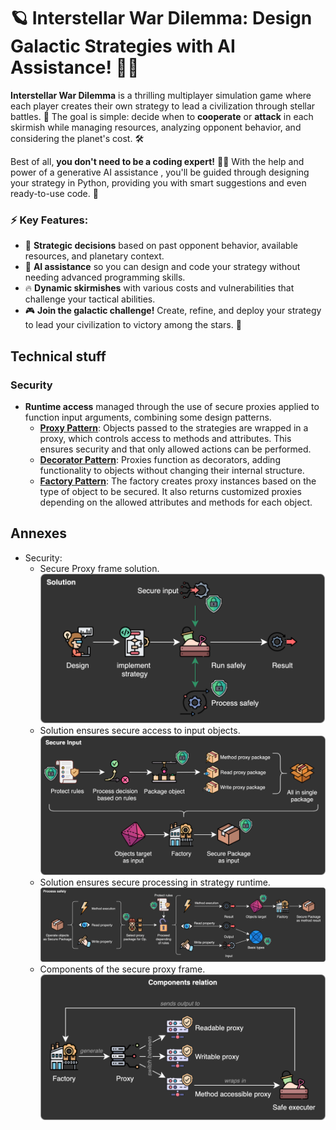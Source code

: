 # 🪐 Interstellar War Dilemma: Design Galactic Strategies with AI Assistance! 🤖🚀

**Interstellar War Dilemma** is a thrilling multiplayer simulation game where each player creates their own strategy to lead a civilization through stellar battles. 🌟 The goal is simple: decide when to **cooperate** or **attack** in each skirmish while managing resources, analyzing opponent behavior, and considering the planet's cost. 🛠️

Best of all, **you don't need to be a coding expert!** 🧑‍💻 With the help and power of a generative AI assistance , you'll be guided through designing your strategy in Python, providing you with smart suggestions and even ready-to-use code. 🎯

### ⚡ Key Features:
- 🧠 **Strategic decisions** based on past opponent behavior, available resources, and planetary context.
- 🚀 **AI assistance** so you can design and code your strategy without needing advanced programming skills.
- 🔥 **Dynamic skirmishes** with various costs and vulnerabilities that challenge your tactical abilities.
- 🎮 **Join the galactic challenge!** Create, refine, and deploy your strategy to lead your civilization to victory among the stars. 🌌


## Technical stuff
### Security
- **Runtime access** managed through the use of secure proxies applied to function input arguments, combining some design patterns.
  - [**Proxy Pattern**](https://refactoring.guru/design-patterns/proxy): Objects passed to the strategies are wrapped in a proxy, which controls access to methods and attributes. This ensures security and that only allowed actions can be performed.
  - [**Decorator Pattern**](https://refactoring.guru/design-patterns/decorator): Proxies function as decorators, adding functionality to objects without changing their internal structure.
  - [**Factory Pattern**](https://refactoring.guru/design-patterns/factory-method): The factory creates proxy instances based on the type of object to be secured. It also returns customized proxies depending on the allowed attributes and methods for each object.

## Annexes
- Security: 
  - Secure Proxy frame solution.
  ![Solution](assets/images/strategy_proxy_frame_solution.drawio.png)
  - Solution ensures secure access to input objects.
  ![Input](assets/images/strategy_proxy_frame_secure_input.drawio.png)
  - Solution ensures secure processing in strategy runtime.
  ![Process](assets/images/strategy_proxy_frame_process_safely.drawio.png)
  - Components of the secure proxy frame.
  ![Components](assets/images/strategy_proxy_frame_components.drawio.png)